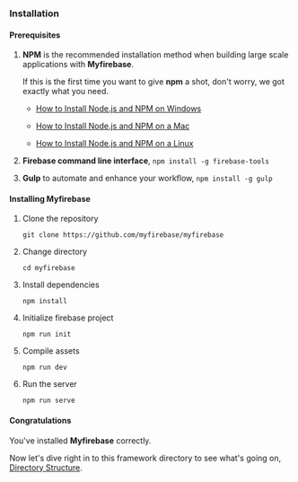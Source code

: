### Installation

#### Prerequisites

1. **NPM** is the recommended installation method when building large scale applications with **Myfirebase**.

   If this is the first time you want to give **npm** a shot, don't worry, we got exactly what you need.

   - [How to Install Node.js and NPM on Windows](http://blog.teamtreehouse.com/install-node-js-npm-windows)

   - [How to Install Node.js and NPM on a Mac](http://blog.teamtreehouse.com/install-node-js-npm-mac)

   - [How to Install Node.js and NPM on a Linux](http://blog.teamtreehouse.com/install-node-js-npm-linux)

2. **Firebase command line interface**, `npm install -g firebase-tools`

3. **Gulp** to automate and enhance your workflow, `npm install -g gulp`

#### Installing Myfirebase

1. Clone the repository

   `git clone https://github.com/myfirebase/myfirebase`

2. Change directory
   
   `cd myfirebase`

3. Install dependencies
   
   `npm install`

4. Initialize firebase project
   
   `npm run init`

5. Compile assets
  
   `npm run dev`

6. Run the server
   
   `npm run serve`


#### Congratulations

You've installed **Myfirebase** correctly.

Now let's dive right in to this framework directory to see what's going on, [Directory Structure](directory_structure.md).